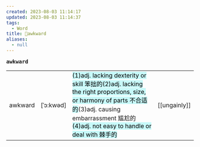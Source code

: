 ```yaml
---
created: 2023-08-03 11:14:17
updated: 2023-08-03 11:14:37
tags:
  - Word
title: 📖awkward
aliases:
  - null
---
```


<pre><strong>awkward</strong></pre>
|   |   |   |   |
|---|---|---|---|
|awkward|[ˈɔ:kwəd]|<mark style="background: #ABF7F7A6;">(1)adj. lacking dexterity or skill 笨拙的(2)adj. lacking the right proportions, size, or harmony of parts 不合适的</mark>(3)adj. causing embarrassment 尴尬的<mark style="background: #ABF7F7A6;">(4)adj. not easy to handle or deal with 棘⼿的</mark>|[[ungainly]]|